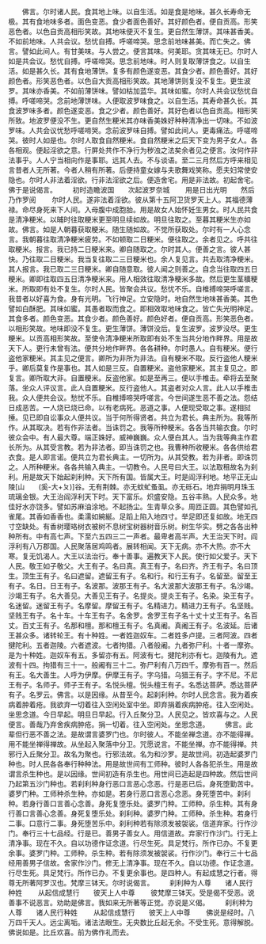 <!-- { "loadSidebar": true } -->
　　佛言。尔时诸人民。食其地上味。以自生活。如是食是地味。甚久长寿命无极。其有食地味多者。面色变恶。食少者面色善好。其好颜色者。便自贡高。形笑恶色者。以色自贡高相形笑故。其地味便灭不复生。更自然生薄饼。其味甚香美。不如前地味。人共会议。愁忧自搏。呼嗟啼哭。思念前地味甚美。而亡失之。佛言。譬如此间人。有甘美味。与人尝之。便言其味。何美耶。贪其味无已。尔时人如是共会议。愁忧自搏。呼嗟啼哭。思念前地味。时人则复取薄饼食之。以自生活。如是甚久长。其有食地薄饼。复多有颜色遂变恶。其食少者。颜色善好。其好颜色者。形笑恶色者。以色自大贡高相形笑故。其地薄饼则复没不复生。更生波罗。其味亦香美。不如前薄饼味。譬如枯加蓝华。其味如蜜。尔时人共会议愁忧自搏。呼嗟啼哭。念前地薄饼味。人便取波罗味食之。以自生活。其寿命甚久长。其食波罗味多者。颜色遂变恶。食之少者。颜色善好。其好色者以色自贡高。相形笑所致。地波罗便没不生。更自然生粳米其亦味香美姝好种种清净出一切味。不如波罗味。人共会议忧愁呼嗟啼哭。念前波罗味自搏。譬如此间人。更毒痛法。呼嗟啼哭。彼时人如是也。尔时人取食自然粳米。食自然粳米之后天下变为男子女人。各各相观。便起淫欲之意。行屏处共作不净行为秽浊之法矣余者见之便言。汝何作非法事乎。人人宁当相向作是事耶。远其人去。不与谈语。至二三月然后方呼来相见言昔者人无所著。今者人稍有所著。后便持童女嫁与夫歌舞戏笑称。愿夫妇常使安隐也。尔时人非法着淫欲。行非法淫欲之后。便造舍宅。用是非法故。初起舍宅。佛于是说偈言。
　　初时造瞻波国　　次起波罗奈城
　　用是日出光明　　然后乃作罗阅
　　尔时人民。遂非法着淫欲。彼从第十五阿卫货罗天上人。其福德薄禄。命尽身死来下人间。入母腹中成胞胎。用是故女人始怀妊生男女。时人民共食是清净粳米。以晡时往取粳米更至明旦续如故。明旦往取之。至暮其粳米生亦如故。佛言。如是人朝暮获取粳米。随生随如故。不觉所获取处。尔时有一人心念言。我朝暮往取清净粳米疲劳。不如顿取二日粳米。便往取之。余者见之。呼共往取粳米。报言。我已持二日粳米来。卿自随取之。尔时其人。便善之言。彼人甚快。乃往取二日粳米。我当复往取二三日粳米也。余人复见言。共去取清净粳米。其人报言。我已取二三日粳米。卿自随意取。彼人闻之则善之。自念当往取四五日粳米。卿即往取四五日清净粳米来。用人相效往取清净粳米多故。然后更生茎穬粳米。所取即有处不复生。尔时人民。皆聚会共议。愁忧不乐。自椎搏啼哭呼嗟言。我昔者以好喜为食。身有光明。飞行神足。立安隐时。地自然生地味甚香美。其色譬如白酥肥。其味如蜜。其愚者取而食之。即相效取地味食之。皆亡失光明神足。其食多者。颜色变恶。其食少者。颜色善好。颜色好者。便自贡高。形笑恶色者。以相形笑故。地味即没不复生。更生薄饼。薄饼没后。复生波罗。波罗没尽。更生粳米。以贡高相形笑故。至使令清净粳米所取即有处不生当共分地作畔界。用是故天下人。更行未曾有法。便共分地作畔界。各各耕种。尔时愚人。自有粳米。便行盗他家粳米。其主见之便言。卿所为非所为非法。自有粳米不取。反行盗他人粳米乎。卿后莫复作是事也。其人如是三反。自置粳米。盗他家粳米。其主复见之。即复言。卿所取大非。自置粳米。反盗他家。如是至再三。便以手椎击。牵将去至聚落。坐众人评议言。此人自置粳米。反行盗他人。其盗者对众人言。此人以手椎击我。众人便共会议。愁忧不乐。自椎搏啼哭呼嗟言。今世间遂生恶不善之法。怨结日成恶苦。一人烧已烧已命。以有老病死。恶道之事。人便现受取之事。遂相挝捶。见已即自讼事众人便共议。当于何所得贤者。共立为君长。典主所为。我等所作。从其取决。若有作非法者。当诛罚之。我等所种粳米。各各当共输衣食。尔时彼众会中。有人最大尊。端正姝好。威神巍巍。众人便白其人。当为我等典主作君长所为。从其受言教。若为非法者。即当诛罚之也。我曹种所收粳米。各各供给君衣食。是人即言诺。便共立为君长典主。一切所为。从其受教。若为非者。即诛罚之。人所种粳米。各各共输入典主。一切教令。人民号曰大王。以法取租故名为刹利。用是故天下始起刹利种。天下所有国。皆属大王。时是阎浮利地。地平正无山陵[山　　(奚-大+ㄆ)]谷。无有荆棘。亦无蚊虻蚤虱。亦无砾石。地弃捐明月珠玉琉璃金银。大王治阎浮利天下时。天下富乐。炽盛安隐。五谷丰熟。人民众多。地佳好水亦饶多。譬如苏麻油涂地。不起扬尘。生青草众多。周匝正圆。其色譬如孔雀尾。其香如香香也。柔濡如綩綖。足蹈上陷入地四寸。举足即还复如故。地无四寸空缺处。有香树璎珞树衣被树不息树宝树器树音乐树。树生华实。劈之各各出种种所有。中有高七声。下至六五四三二一声者。最卑者高半声。大王治天下时。阎浮利有八万郡国。人民聚落居鸡鸣者。展转相闻。天下无病。亦不大热。亦不大寒。复无饥渴人。大王以法治行。奉十善事。遍教天下人民。使行如父爱子。天下人民。敬王如子敬父。大王有子。名曰真。真王有子。名曰齐。齐王有子。名曰顶生。顶生王有子。名曰遮留。遮留王有子。名和行。和行王有子。名留至。留至王有子。名日。日王有子。名波那。波那王有子。名大波那大波那王有子。名沙竭。沙竭王有子。名大善见。大善见王有子。名提炎。提炎王有子。名染。染王有子。名迷留。迷留王有子。名摩留。摩留王有子。名精进力。精进力王有子。名坚贱。坚贱王有子。名十车。十车王有子。名舍罗。舍罗王有子名十丈十丈王有子。名百丈。百丈王有子。名那和檀。那和檀王有子。名真阇。真阇王有子。名波延。后诸王甚众多。诸转轮王。有十种姓。一者姓迦奴车。二者姓多卢提。三者阿波。四者揵陀利。五者迦陵。六者遮波。七者拘猎。八者般阇。九者弥尸利。十者一摩弥。是为十种姓。迦奴车有五。多留亦有五。阿波有七。揵陀利亦有七。迦陵有九。遮波有十四。拘猎有三十一。般阇有三十二。弥尸利有八万四千。摩弥有百一。然后有王。名大善生。人呼为伊摩。伊摩王有子。字乌猎。乌猎王有子。字不尼。不尼王有子。名师子。师子王有子。名悦头檀。悦头檀王有子。名悉达菩萨。悉达菩萨有子。名罗云。佛言。以是因缘。从昔至今。起刹利种。尔时人民念言。我为着疾病着肿着疮。我欲弃一切着往入空闲处室中坐。即弃捐着疾病肿疮。往入空闲处。坐思念道。今日早起。明旦日早起。行入丘聚分卫。人民见之。皆欢喜与之。人民便言。善哉乃弃舍疾病肿疮。捐一切着。往入空闲处。坐思念道。
　　佛言。此辈但行恶不善之法。是故谓言婆罗门也。尔时彼人。不能坐禅念道。亦不能得禅。用不能坐禅得禅故。从坐起入聚落中分卫。咒愿说言。不能坐禅。亦不能得禅。共邪行入丘聚分卫。故名为聚也。行邪法故。名为和沙罗。是故世间。初造起婆罗门种也。时人民各各奉行种种法。用是故世间有工师种。彼时人各各犯杀生。用是故谓言杀生种也。是以因缘。世间初造有杀生也。用世间已造起是四种故。然后世间乃起第五沙门种也。若刹利种身行恶口言恶心念恶。行是恶已后。身死堕勤苦中。婆罗门种。工师种杀生种。亦如是。若身行恶口言恶心念恶。身死堕苦中。刹利种。若身行善口言善心念善。身死复堕乐处。婆罗门种。工师种。杀生种。其有身行善口言善心念善。身死复堕乐处。刹利种。婆罗门种。工师种。杀生种。若身行二事。口意行二事。身死堕苦乐中。刹利种若有除须发被袈裟。信道弃家。行作沙门。奉行三十七品经。行是已。善男子善女人。用信道故。弃家行作沙门。行无上清净事。现在不久。自以功德作证念道。行尽生死。具足梵行。所作已办。不复更余事。婆罗门种。工师种。杀生种。若有除须发被袈裟。行作沙门。奉行三十七品经用善男子信故。舍家作沙门。修无上清净事。现在不久。自以功德。作证念道。行尽生死。具足梵行。所作已办。不复更余事也。是四种人。有起成慧之行者。得尊无所著阿罗汉也。梵摩三钵天。尔时说偈言。
　　刹利种为人尊　　诸人民行种姓
　　从起信成慧行　　彼天上人中尊
　　彼梵摩三钵天。受是偈不受恶。说善事不说恶言。劝助是佛言。我如来无所著等正觉。亦说是义偈。
　　刹利种为人尊　　诸人民行种姓
　　从起信成慧行　　彼天上人中尊
　　佛说是经时。八万四千天人。远尘离垢。诸法法眼生。无央数比丘起无余。不受生死。意得解脱。佛说如是。比丘欢喜。前为佛作礼而去。

